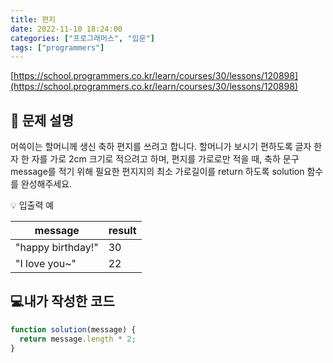 ```yaml
---
title: 편지
date: 2022-11-10 18:24:00
categories: ["프로그래머스", "입문"]
tags: ["programmers"]
---
```


[https://school.programmers.co.kr/learn/courses/30/lessons/120898](https://school.programmers.co.kr/learn/courses/30/lessons/120898)

## 📔 문제 설명

머쓱이는 할머니께 생신 축하 편지를 쓰려고 합니다. 할머니가 보시기 편하도록 글자 한 자 한 자를 가로 2cm 크기로 적으려고 하며, 편지를 가로로만 적을 때, 축하 문구 message를 적기 위해 필요한 편지지의 최소 가로길이를 return 하도록 solution 함수를 완성해주세요.

💡 입출력 예

| message           | result |
| ----------------- | ------ |
| "happy birthday!" | 30     |
| "I love you~"     | 22     |

## 💻내가 작성한 코드

```js
function solution(message) {
  return message.length * 2;
}
```
